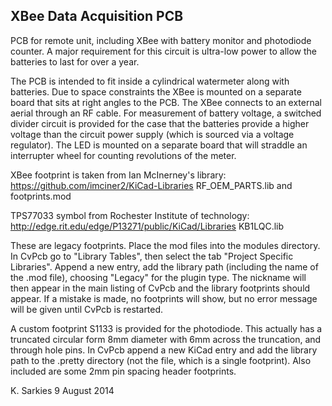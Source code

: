 XBee Data Acquisition PCB
-------------------------

PCB for remote unit, including XBee with battery monitor and photodiode
counter. A major requirement for this circuit is ultra-low power to allow the
batteries to last for over a year.

The PCB is intended to fit inside a cylindrical watermeter along with batteries.
Due to space constraints the XBee is mounted on a separate board that sits at
right angles to the PCB. The XBee connects to an external aerial through an RF
cable. For measurement of battery voltage, a switched divider circuit is
provided for the case that the batteries provide a higher voltage than the
circuit power supply (which is sourced via a voltage regulator). The LED is
mounted on a separate board that will straddle an interrupter wheel for counting
revolutions of the meter.

XBee footprint is taken from Ian McInerney's library:
https://github.com/imciner2/KiCad-Libraries RF_OEM_PARTS.lib and footprints.mod

TPS77033 symbol from Rochester Institute of technology:
http://edge.rit.edu/edge/P13271/public/KiCad/Libraries KB1LQC.lib

These are legacy footprints. Place the mod files into the modules directory. In
CvPcb go to "Library Tables", then select the tab "Project Specific Libraries".
Append a new entry, add the library path (including the name of the .mod file),
choosing "Legacy" for the plugin type. The nickname will then appear in the main
listing of CvPcb and the library footprints should appear. If a mistake is made,
no footprints will show, but no error message will be given until CvPcb is
restarted.

A custom footprint S1133 is provided for the photodiode. This actually has a
truncated circular form 8mm diameter with 6mm across the truncation, and through
hole pins. In CvPcb append a new KiCad entry and add the library path to the
.pretty directory (not the file, which is a single footprint). Also included
are some 2mm pin spacing header footprints.

K. Sarkies
9 August 2014


